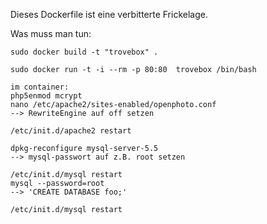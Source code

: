 Dieses Dockerfile ist eine verbitterte Frickelage.

Was muss man tun:

```
sudo docker build -t "trovebox" .

sudo docker run -t -i --rm -p 80:80  trovebox /bin/bash

im container:
php5enmod mcrypt
nano /etc/apache2/sites-enabled/openphoto.conf
--> RewriteEngine auf off setzen

/etc/init.d/apache2 restart

dpkg-reconfigure mysql-server-5.5
--> mysql-passwort auf z.B. root setzen

/etc/init.d/mysql restart
mysql --password=root
--> 'CREATE DATABASE foo;'

/etc/init.d/mysql restart
```